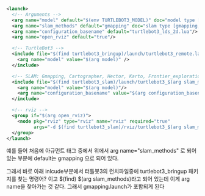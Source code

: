 ```xml
<launch>
  <!-- Arguments -->
  <arg name="model" default="$(env TURTLEBOT3_MODEL)" doc="model type [burger, waffle, waffle_pi]"/>
  <arg name="slam_methods" default="gmapping" doc="slam type [gmapping, cartographer, hector, karto, frontier_exploration]"/>
  <arg name="configuration_basename" default="turtlebot3_lds_2d.lua"/>
  <arg name="open_rviz" default="true"/>

  <!-- TurtleBot3 -->
  <include file="$(find turtlebot3_bringup)/launch/turtlebot3_remote.launch">
    <arg name="model" value="$(arg model)" />
  </include>

  <!-- SLAM: Gmapping, Cartographer, Hector, Karto, Frontier_exploration, RTAB-Map -->
  <include file="$(find turtlebot3_slam)/launch/turtlebot3_$(arg slam_methods).launch">
    <arg name="model" value="$(arg model)"/>
    <arg name="configuration_basename" value="$(arg configuration_basename)"/>
  </include>

  <!-- rviz -->
  <group if="$(arg open_rviz)"> 
    <node pkg="rviz" type="rviz" name="rviz" required="true"
          args="-d $(find turtlebot3_slam)/rviz/turtlebot3_$(arg slam_methods).rviz"/>
  </group>
</launch>
```

예를 들어 
처음에 아규먼트 태그 중에서 
위에서 arg name="slam_methods" 로 되어 있는 부분에 default는 gmapping 으로 되어 있다.

그래서 바로 아래 inlcude부분에서
터틀봇3의 런치파일중에 turtlebot3_bringup 패키지를 찾는 명령어? 이고 $(find)
$(arg slam_methods)라고 되어 있는데 이게 arg name을 찾아가는 것 같다. 그래서 gmapping.launch가 포함되게 된다



